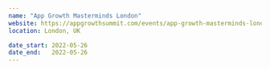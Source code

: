 ```yaml
---
name: "App Growth Masterminds London"
website: https://appgrowthsummit.com/events/app-growth-masterminds-london-2022/
location: London, UK

date_start: 2022-05-26
date_end:   2022-05-26
---
```


